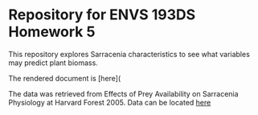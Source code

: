# Repository for ENVS 193DS Homework 5 
This repository explores Sarracenia characteristics to see what variables may predict plant biomass.

The rendered document is [here](

The data was retrieved from Effects of Prey Availability on Sarracenia Physiology at Harvard Forest 2005. Data can be located [here](https://portal.edirepository.org/nis/mapbrowse?packageid=knb-lter-hfr.109.18)

